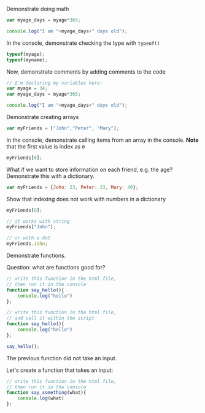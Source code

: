 
Demonstrate doing math

```js
var myage_days = myage*365;

console.log("I am "+myage_days+" days old");
```

In the console, demonstrate checking the type with `typeof()`

```js
typeof(myage);
typeof(myname);
```

Now, demonstrate comments by adding comments to the code

```js
// I'm declaring my variables here:
var myage = 34;
var myage_days = myage*365;

console.log("I am "+myage_days+" days old");
```

Demonstrate creating arrays

```js
var myFriends = ["John","Peter", "Mary"];
```

In the console, demonstrate calling items from an array in the console. 
**Note** that the first value is index as `0`

```js
myFriends[0];
```

What if we want to store information on each friend, e.g. the age? 
Demonstrate this with a dictionary.

```js
var myFriends = {John: 23, Peter: 33, Mary: 40};
```

Show that indexing does not work with numbers in a dictionary
```js
myFriends[0];

// it works with string
myFriends["John"];

// or with a dot
myFriends.John;
```

Demonstrate functions. 

Question: what are functions good for?

```js
// write this function in the html file, 
// then run it in the console
function say_hello(){
    console.log("hello")
};
```

```js
// write this function in the html file, 
// and call it within the script
function say_hello(){
    console.log("hello")
};

say_hello();
```

The previous function did not take an input. 

Let's create a function that takes an input:

```js
// write this function in the html file, 
// then run it in the console
function say_something(what){
    console.log(what)
};
```

